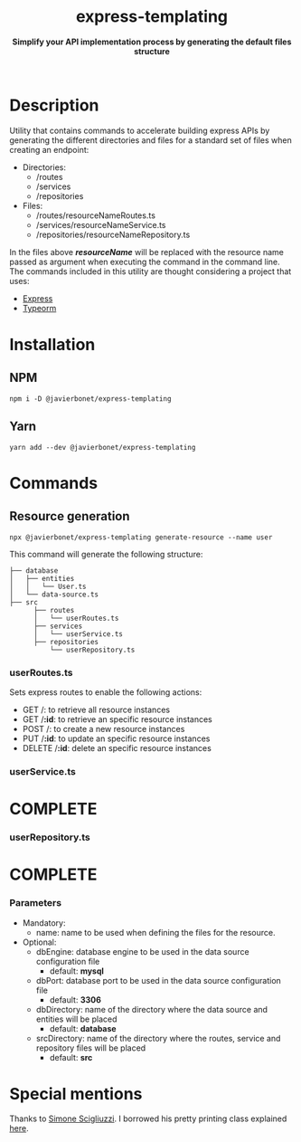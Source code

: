 <h1 align="center"> express-templating </h1>
<p align="center">
  <b>Simplify your API implementation process by generating the default files structure</b>
</p>

<br>

# Description

Utility that contains commands to accelerate building express APIs by generating the different directories and files for a standard set of files when creating an endpoint:
  - Directories:
    - /routes
    - /services
    - /repositories
  - Files:
    - /routes/resourceNameRoutes.ts
    - /services/resourceNameService.ts
    - /repositories/resourceNameRepository.ts

In the files above ***resourceName*** will be replaced with the resource name passed as argument when executing the command in the command line.
The commands included in this utility are thought considering a project that uses:
  - [Express](https://expressjs.com/)
  - [Typeorm](https://typeorm.io/)

# Installation
  ## NPM
  `npm i -D @javierbonet/express-templating`
  ## Yarn
  `yarn add --dev @javierbonet/express-templating`

# Commands

  ## Resource generation
  `npx @javierbonet/express-templating generate-resource --name user`

  This command will generate the following structure:

  ```
  ├── database
  │   ├── entities
  │   │   └── User.ts
  │   └── data-source.ts
  ├── src
        ├── routes
        │   └── userRoutes.ts
        ├── services
        │   └── userService.ts
        ├── repositories
            └── userRepository.ts
  ``` 
  ### userRoutes.ts
  Sets express routes to enable the following actions:
  - GET /: to retrieve all resource instances
  - GET /**:id**: to retrieve an specific resource instances
  - POST /: to create a new resource instances
  - PUT /**:id**: to update an specific resource instances
  - DELETE /**:id**: delete an specific resource instances

  ### userService.ts
  <h1>COMPLETE</h1>

  ### userRepository.ts
  <h1>COMPLETE</h1>

  ### Parameters
  - Mandatory:
    - name: name to be used when defining the files for the resource.
  - Optional:
    - dbEngine: database engine to be used in the data source configuration file
      - default: **mysql**
    - dbPort: database port to be used in the data source configuration file
      - default: **3306**
    - dbDirectory: name of the directory where the data source and entities will be placed
      - default: **database**
    - srcDirectory: name of the directory where the routes, service and repository files will be placed
      - default: **src**

# Special mentions

  Thanks to [Simone Scigliuzzi](https://medium.com/@simonescigliuzzi). I borrowed his pretty printing class explained [here](https://medium.com/@simonescigliuzzi/creating-a-pretty-console-for-your-nodejs-applications-81a713353554).

